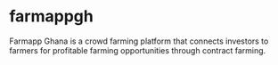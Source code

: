 # farmappgh
Farmapp Ghana is a crowd farming platform that connects investors to farmers for profitable farming opportunities through contract farming. 
